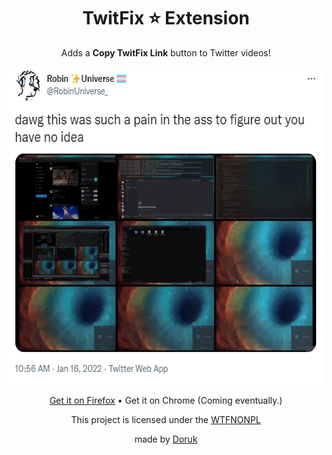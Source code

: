 <p align="center">
    <h1 align="center">TwitFix ⭐ Extension</h1>
</p>
<p align="center">
    Adds a <b>Copy TwitFix Link</b> button to Twitter videos!
</p>
<p align="center">
    <img width="591" height="508" src="showcase.gif">
</p>
<p align="center">
    <a href="https://addons.mozilla.org/en-US/firefox/addon/twitfix-extension/">Get it on Firefox</a> • Get it on Chrome (Coming eventually.)
</p>
<p align="center">
    This project is licensed under the <a href="https://github.com/robinuniverse/WTFNONPL">WTFNONPL</a>
</p>
<p align="center">
    made by <a href="https://github.com/DorukSega">Doruk</a>
</p>
